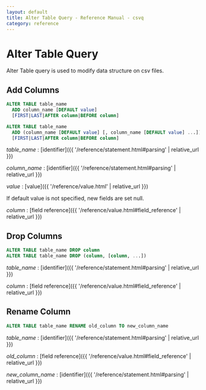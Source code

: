 ```yaml
---
layout: default
title: Alter Table Query - Reference Manual - csvq
category: reference
---
```


# Alter Table Query

Alter Table query is used to modify data structure on csv files.

## Add Columns

```sql
ALTER TABLE table_name
  ADD column_name [DEFAULT value]
  [FIRST|LAST|AFTER column|BEFORE column]

ALTER TABLE table_name
  ADD (column_name [DEFAULT value] [, column_name [DEFAULT value] ...])
  [FIRST|LAST|AFTER column|BEFORE column]
```

_table_name_
: [identifier]({{ '/reference/statement.html#parsing' | relative_url }})

_column_name_
: [identifier]({{ '/reference/statement.html#parsing' | relative_url }})

_value_
: [value]({{ '/reference/value.html' | relative_url }})
  
  If default value is not specified, new fields are set null.

_column_
: [field reference]({{ '/reference/value.html#field_reference' | relative_url }})


## Drop Columns

```sql
ALTER TABLE table_name DROP column
ALTER TABLE table_name DROP (column, [column, ...])
```

_table_name_
: [identifier]({{ '/reference/statement.html#parsing' | relative_url }})

_column_
: [field reference]({{ '/reference/value.html#field_reference' | relative_url }})

## Rename Column

```sql
ALTER TABLE table_name RENAME old_column TO new_column_name
```

_table_name_
: [identifier]({{ '/reference/statement.html#parsing' | relative_url }})

_old_column_
: [field reference]({{ '/reference/value.html#field_reference' | relative_url }})

_new_column_name_
: [identifier]({{ '/reference/statement.html#parsing' | relative_url }})
